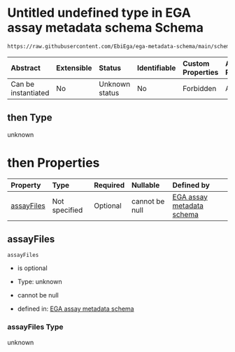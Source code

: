 # Untitled undefined type in EGA assay metadata schema Schema

```txt
https://raw.githubusercontent.com/EbiEga/ega-metadata-schema/main/schemas/EGA.assay.json#/allOf/1/then
```



| Abstract            | Extensible | Status         | Identifiable | Custom Properties | Additional Properties | Access Restrictions | Defined In                                                                 |
| :------------------ | :--------- | :------------- | :----------- | :---------------- | :-------------------- | :------------------ | :------------------------------------------------------------------------- |
| Can be instantiated | No         | Unknown status | No           | Forbidden         | Allowed               | none                | [EGA.assay.json\*](../../../schemas/EGA.assay.json "open original schema") |

## then Type

unknown

# then Properties

| Property                  | Type          | Required | Nullable       | Defined by                                                                                                                                                                                                                                     |
| :------------------------ | :------------ | :------- | :------------- | :--------------------------------------------------------------------------------------------------------------------------------------------------------------------------------------------------------------------------------------------- |
| [assayFiles](#assayfiles) | Not specified | Optional | cannot be null | [EGA assay metadata schema](ega-3-allof-allowed-filetypes-for-a-sequencing-assay-then-properties-assayfiles.md "https://raw.githubusercontent.com/EbiEga/ega-metadata-schema/main/schemas/EGA.assay.json#/allOf/1/then/properties/assayFiles") |

## assayFiles



`assayFiles`

* is optional

* Type: unknown

* cannot be null

* defined in: [EGA assay metadata schema](ega-3-allof-allowed-filetypes-for-a-sequencing-assay-then-properties-assayfiles.md "https://raw.githubusercontent.com/EbiEga/ega-metadata-schema/main/schemas/EGA.assay.json#/allOf/1/then/properties/assayFiles")

### assayFiles Type

unknown
